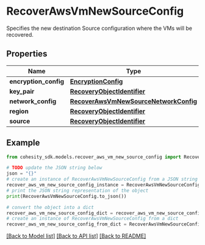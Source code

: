 # RecoverAwsVmNewSourceConfig

Specifies the new destination Source configuration where the VMs will be recovered.

## Properties

Name | Type | Description | Notes
------------ | ------------- | ------------- | -------------
**encryption_config** | [**EncryptionConfig**](EncryptionConfig.md) |  | [optional] 
**key_pair** | [**RecoveryObjectIdentifier**](RecoveryObjectIdentifier.md) |  | [optional] 
**network_config** | [**RecoverAwsVmNewSourceNetworkConfig**](RecoverAwsVmNewSourceNetworkConfig.md) |  | 
**region** | [**RecoveryObjectIdentifier**](RecoveryObjectIdentifier.md) |  | 
**source** | [**RecoveryObjectIdentifier**](RecoveryObjectIdentifier.md) |  | 

## Example

```python
from cohesity_sdk.models.recover_aws_vm_new_source_config import RecoverAwsVmNewSourceConfig

# TODO update the JSON string below
json = "{}"
# create an instance of RecoverAwsVmNewSourceConfig from a JSON string
recover_aws_vm_new_source_config_instance = RecoverAwsVmNewSourceConfig.from_json(json)
# print the JSON string representation of the object
print(RecoverAwsVmNewSourceConfig.to_json())

# convert the object into a dict
recover_aws_vm_new_source_config_dict = recover_aws_vm_new_source_config_instance.to_dict()
# create an instance of RecoverAwsVmNewSourceConfig from a dict
recover_aws_vm_new_source_config_from_dict = RecoverAwsVmNewSourceConfig.from_dict(recover_aws_vm_new_source_config_dict)
```
[[Back to Model list]](../README.md#documentation-for-models) [[Back to API list]](../README.md#documentation-for-api-endpoints) [[Back to README]](../README.md)


